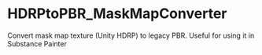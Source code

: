 # HDRPtoPBR_MaskMapConverter
Convert mask map texture (Unity HDRP) to legacy PBR. Useful for using it in Substance Painter
